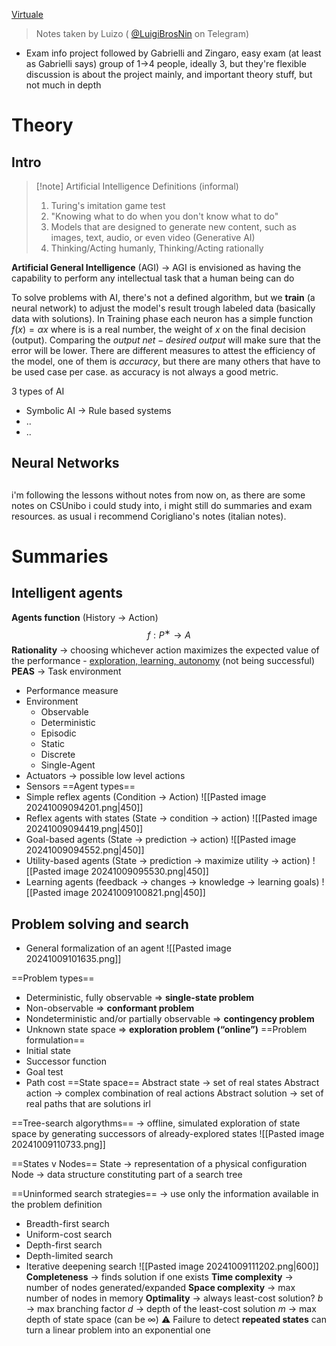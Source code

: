 [Virtuale](https://virtuale.unibo.it/course/view.php?id=66347)

> Notes taken by Luizo ( [@LuigiBrosNin](https://t.me/LuigiBrosNin) on Telegram)

- Exam info
	project followed by Gabrielli and Zingaro, easy exam (at least as Gabrielli says)
	group of 1->4 people, ideally 3, but they're flexible
	discussion is about the project mainly, and important theory stuff, but not much in depth

# Theory
## Intro
> [!note] Artificial Intelligence Definitions (informal)
> 1. Turing's imitation game test
> 2. "Knowing what to do when you don't know what to do"
> 3. Models that are designed to generate new content, such as images, text, audio, or even video (Generative AI)
> 4. Thinking/Acting humanly, Thinking/Acting rationally

**Artificial General Intelligence** (AGI) -> AGI is envisioned as having the capability to perform any intellectual task that a human being can do

To solve problems with AI, there's not a defined algorithm, but we **train** (a neural network) to adjust the model's result trough labeled data (basically data with solutions).
In Training phase each neuron has a simple function $f(x)=\alpha x$ where is is a real number, the weight of $x$ on the final decision (output).
Comparing the $output\ net - desired \ output$ will make sure that the error will be lower.
There are different measures to attest the efficiency of the model, one of them is *accuracy*, but there are many others that have to be used case per case. as accuracy is not always a good metric.

3 types of AI
- Symbolic AI -> Rule based systems
- ..
- ..
## Neural Networks

## 
i'm following the lessons without notes from now on, as there are some notes on CSUnibo i could study into, i might still do summaries and exam resources. as usual i recommend Corigliano's notes (italian notes).


# Summaries

## Intelligent agents
**Agents function** (History -> Action)
$$f : P^∗ → A$$
**Rationality** -> choosing whichever action maximizes the expected value of the performance - <u>exploration, learning, autonomy</u> (not being successful) 
**PEAS** -> Task environment
- Performance measure 
- Environment
	- Observable
	- Deterministic
	- Episodic
	- Static
	- Discrete
	- Single-Agent
- Actuators -> possible low level actions
- Sensors
==Agent types==
- Simple reflex agents (Condition -> Action)
	![[Pasted image 20241009094201.png|450]]
- Reflex agents with states (State -> condition -> action)
	![[Pasted image 20241009094419.png|450]]
- Goal-based agents (State -> prediction -> action)
	![[Pasted image 20241009094552.png|450]]
- Utility-based agents (State -> prediction -> maximize utility -> action)
	![[Pasted image 20241009095530.png|450]]
- Learning agents (feedback -> changes -> knowledge -> learning goals)
	![[Pasted image 20241009100821.png|450]]
## Problem solving and search
- General formalization of an agent
	![[Pasted image 20241009101635.png]]

==Problem types==
- Deterministic, fully observable ⇒ **single-state problem**
- Non-observable ⇒ **conformant problem**
- Nondeterministic and/or partially observable ⇒ **contingency problem**
- Unknown state space ⇒ **exploration problem (“online”)**
==Problem formulation==
- Initial state
- Successor function
- Goal test
- Path cost
==State space== 
Abstract state -> set of real states
Abstract action -> complex combination of real actions
Abstract solution -> set of real paths that are solutions irl

==Tree-search algorythms== -> offline, simulated exploration of state space by generating successors of already-explored states
	![[Pasted image 20241009110733.png]]

==States v Nodes==
State -> representation of a physical configuration
Node -> data structure constituting part of a search tree

==Uninformed search strategies== -> use only the information available in the problem definition
- Breadth-first search
- Uniform-cost search
- Depth-first search
- Depth-limited search
- Iterative deepening search
![[Pasted image 20241009111202.png|600]]
**Completeness** -> finds solution if one exists
**Time complexity** -> number of nodes generated/expanded
**Space complexity** -> max number of nodes in memory
**Optimality** -> always least-cost solution?
$b$ -> max branching factor
$d$ -> depth of the least-cost solution
$m$ -> max depth of state space (can be $\infty$)
⚠ Failure to detect **repeated states** can turn a linear problem into an exponential one

##
##
